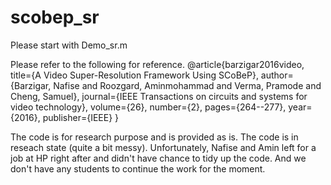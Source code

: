 # scobep_sr

Please start with Demo_sr.m

Please refer to the following for reference.
@article{barzigar2016video,
  title={A Video Super-Resolution Framework Using SCoBeP},
  author={Barzigar, Nafise and Roozgard, Aminmohammad and Verma, Pramode and Cheng, Samuel},
  journal={IEEE Transactions on circuits and systems for video technology},
  volume={26},
  number={2},
  pages={264--277},
  year={2016},
  publisher={IEEE}
}

The code is for research purpose and is provided as is. The code is in reseach state (quite a bit messy). Unfortunately, Nafise and Amin left for a job at HP right after and didn't have chance to tidy up the code. And we don't have any students to continue the work for the moment. 
